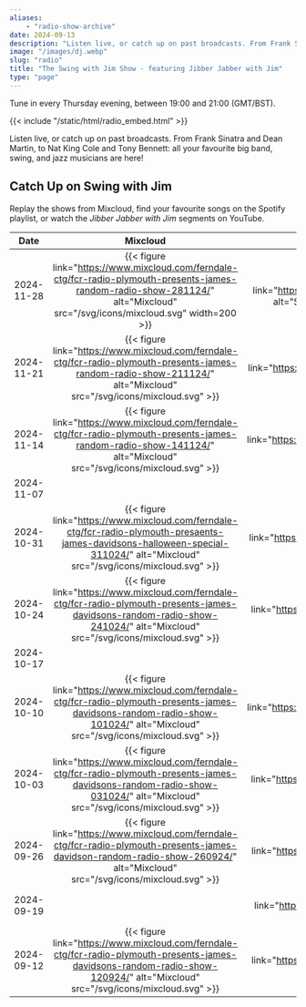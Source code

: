 ```yaml
---
aliases:
    - "radio-show-archive"
date: 2024-09-13
description: "Listen live, or catch up on past broadcasts. From Frank Sinatra and Dean Martin, to Nat King Cole and Tony Bennett: all your favourite big band, swing, and jazz musicians are here!"
image: "/images/dj.webp"
slug: "radio"
title: "The Swing with Jim Show - featuring Jibber Jabber with Jim"
type: "page"
---
```


Tune in every Thursday evening, between 19:00 and 21:00 (GMT/BST).

{{< include "/static/html/radio_embed.html" >}}

Listen live, or catch up on past broadcasts. From Frank Sinatra and Dean Martin, to Nat King Cole and Tony Bennett: all your favourite big band, swing, and jazz musicians are here!

## Catch Up on Swing with Jim

Replay the shows from Mixcloud, find your favourite songs on the Spotify playlist, or watch the *Jibber Jabber with Jim* segments on YouTube.

| Date | Mixcloud | Spotify | YouTube |
| ---- | :------: | :-----: | :-----: |
| 2024-11-28 | {{< figure link="https://www.mixcloud.com/ferndale-ctg/fcr-radio-plymouth-presents-james-random-radio-show-281124/" alt="Mixcloud" src="/svg/icons/mixcloud.svg" width=200 >}} | {{< figure link="https://open.spotify.com/playlist/2B4rnVE76Agiihk98BfpAG" alt="Spotify" src="/svg/icons/spotify.svg" width=100 >}} |
| 2024-11-21 | {{< figure link="https://www.mixcloud.com/ferndale-ctg/fcr-radio-plymouth-presents-james-random-radio-show-211124/" alt="Mixcloud" src="/svg/icons/mixcloud.svg" >}} | {{< figure link="https://open.spotify.com/playlist/6GddywdBr6vSN8qpZr0PRD" alt="Spotify" src="/svg/icons/spotify.svg" >}} |
| 2024-11-14 | {{< figure link="https://www.mixcloud.com/ferndale-ctg/fcr-radio-plymouth-presents-james-random-radio-show-141124/" alt="Mixcloud" src="/svg/icons/mixcloud.svg" >}} | {{< figure link="https://open.spotify.com/playlist/5SPnwFFZYQxf8GM9YRgZqr" alt="Spotify" src="/svg/icons/spotify.svg" >}} |
| 2024-11-07 |
| 2024-10-31 | {{< figure link="https://www.mixcloud.com/ferndale-ctg/fcr-radio-plymouth-presaents-james-davidsons-halloween-special-311024/" alt="Mixcloud" src="/svg/icons/mixcloud.svg" >}} | {{< figure link="https://open.spotify.com/playlist/1I1ZVNPcVzaTK1c9T9SLY9" alt="Spotify" src="/svg/icons/spotify.svg" >}} |
| 2024-10-24 | {{< figure link="https://www.mixcloud.com/ferndale-ctg/fcr-radio-plymouth-presents-james-davidsons-random-radio-show-241024/" alt="Mixcloud" src="/svg/icons/mixcloud.svg" >}} |{{< figure link="https://open.spotify.com/playlist/71Qphtg40vYl41aJRz4Sbp" alt="Spotify" src="/svg/icons/spotify.svg" >}} |
| 2024-10-17 |
| 2024-10-10 | {{< figure link="https://www.mixcloud.com/ferndale-ctg/fcr-radio-plymouth-presents-james-davidsons-random-radio-show-101024/" alt="Mixcloud" src="/svg/icons/mixcloud.svg" >}} | {{< figure link="https://open.spotify.com/playlist/50gr4W1663e9CWxpDxu7iu" alt="Spotify" src="/svg/icons/spotify.svg" >}} |
| 2024-10-03 | {{< figure link="https://www.mixcloud.com/ferndale-ctg/fcr-radio-plymouth-presents-james-davidsons-random-radio-show-031024/" alt="Mixcloud" src="/svg/icons/mixcloud.svg" >}} | {{< figure link="https://open.spotify.com/playlist/3UvF28q4oZq6Kx8jwrIceU" alt="Spotify" src="/svg/icons/spotify.svg" >}} |
| 2024-09-26 | {{< figure link="https://www.mixcloud.com/ferndale-ctg/fcr-radio-plymouth-presents-james-davidson-random-radio-show-260924/" alt="Mixcloud" src="/svg/icons/mixcloud.svg" >}} | {{< figure link="https://open.spotify.com/playlist/4TwAxbOltwufsa7IN4Rwno" alt="Spotify" src="/svg/icons/spotify.svg" >}} |
| 2024-09-19 | | {{< figure link="https://open.spotify.com/playlist/5tggju6ZPvvKITCE15RpiR" alt="Spotify" src="/svg/icons/spotify.svg" >}} |
| 2024-09-12 | {{< figure link="https://www.mixcloud.com/ferndale-ctg/fcr-radio-plymouth-presents-james-davidsons-random-radio-show-120924/" alt="Mixcloud" src="/svg/icons/mixcloud.svg" >}} | {{< figure link="https://open.spotify.com/playlist/4TwAxbOltwufsa7IN4Rwno" alt="Spotify" src="/svg/icons/spotify.svg" >}} | {{< figure link="https://youtu.be/UNNN_JIzmeg" alt="YouTube" src="/svg/icons/youtube.svg" width=100 >}} |
